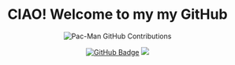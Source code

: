 <h1 align="center">CIAO! Welcome to my my GitHub</h1>

<p align="center">
  <img src="https://github.com/yourusername/yourusername/blob/main/pacman-contributions.svg" alt="Pac-Man GitHub Contributions" />
</p>

<p align="center">
  <a href="https://github.com/yourusername"><img src="https://img.shields.io/github/followers/yourusername?label=Follow&style=social" alt="GitHub Badge"></a>
  <a href="mailto:youremail@gmail.com"><img src="https://img.shields.io/badge/email-Contact-red?style=flat&logo=gmail"></a>
</p>
